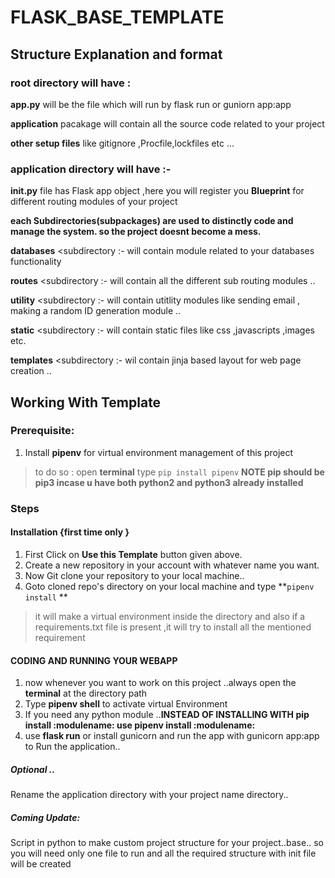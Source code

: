 # FLASK_BASE_TEMPLATE



## Structure Explanation and format

### root directory will have : 

  **app.py** will be the file which will run by flask run or guniorn app:app

  **application** pacakage will contain all the source code related to your project

  **other setup files** like gitignore ,Procfile,lockfiles etc ...
 
### application directory will have :-  

  **__init__.py** file has Flask app object ,here you will register you **Blueprint** for different routing modules of your project


  **each Subdirectories(subpackages) are used to distinctly code and manage the system. so the project doesnt become a mess.**


  **databases** <subdirectory  :-  will contain module related to your databases functionality

 **routes** <subdirectory  :-   will contain all the different sub routing modules ..

 **utility** <subdirectory  :-   will contain utitlity modules  like sending email , making a random ID generation module ..

 **static** <subdirectory  :-   will contain static files like css ,javascripts ,images etc.

 **templates** <subdirectory  :-    wil contain jinja based layout for web page creation ..
  

## Working With Template <Guide>

 
 ### Prerequisite:
 1. Install **pipenv** for virtual environment management of this project
  > to do so : open **terminal** type `pip install pipenv` 
  **NOTE pip should be pip3 incase u have both python2 and python3 already installed**
 
 
  
 ### Steps

 #### Installation {first time only }
 1. First Click on **Use this Template** button given above.
 2. Create a new repository in your account with whatever name you want.
 3. Now Git clone your repository to your local machine..
 4. Goto cloned repo's directory on your local machine and type **`pipenv install` **
  > it will make a virtual environment inside the directory and also if a requirements.txt file is present ,it will try to install all the mentioned requirement
 
 
 #### CODING AND RUNNING YOUR WEBAPP
 
 1. now whenever you want to work on this project ..always open the **terminal** at the directory path 
 2. Type **pipenv shell** to activate virtual Environment
 3. If you need any python module ..**INSTEAD OF INSTALLING WITH pip install :modulename: use pipenv install :modulename:**
 4. use **flask run** or install gunicorn and run the app with gunicorn app:app to Run the application..
 
 
 
 ##### Optional ..
 
 Rename the application directory with your project name directory..
 
 
 
 ##### Coming Update:
 Script in python to make custom project structure for your project..base.. so you will need only one file to run and all the required structure with init file will be created
 
 
 
